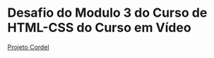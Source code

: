 <!DOCTYPE html>
<html lang="pt-br">
<head>
    <meta charset="UTF-8">
    <meta name="viewport" content="width=device-width, initial-scale=1.0">
</head>
<body>
    <h1>Desafio do Modulo 3 do Curso de HTML-CSS do Curso em Vídeo</h1>
    <p><a href="index.html">Projeto Cordel</a></p>
</body>
</html>
